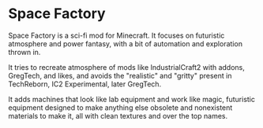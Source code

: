 # Space Factory

Space Factory is a sci-fi mod for Minecraft. It focuses on futuristic atmosphere and power fantasy, with a bit of
automation and exploration thrown in.

It tries to recreate atmosphere of mods like IndustrialCraft2 with addons, GregTech, and likes,
and avoids the "realistic" and "gritty" present in TechReborn, IC2 Experimental, later GregTech.

It adds machines that look like lab equipment and work like magic,
futuristic equipment designed to make anything else obsolete and nonexistent materials to make it,
all with clean textures and over the top names. 